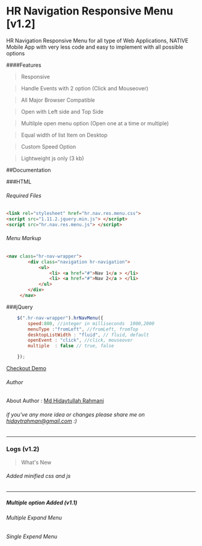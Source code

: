 # HR Navigation Responsive Menu [v1.2]

HR Navigation Responsive Menu for all type of Web Applications, NATIVE Mobile App with very less code and easy to implement with all possible options

####Features
>Responsive

>Handle Events with 2 option (Click and Mouseover)

>All Major Browser Compatible

>Open with Left side and Top Side

>Multilple open menu option (Open one at a time or multiple)

>Equal width of list Item on Desktop

>Custom Speed Option

>Lightweight js only (3 kb)

##Documentation

###HTML

###### Required Files <head>
```html
<link rel="stylesheet" href="hr.nav.res.menu.css">
<script src="1.11.2.jquery.min.js"> </script>
<script src="hr.nav.res.menu.js"> </script>
```
###### Menu Markup
```html
<nav class="hr-nav-wrapper">
		<div class="navigation hr-navigation">
			<ul>
				<li> <a href="#">Nav 1</a > </li>
				<li> <a href="#">Nav 2</a > </li>
			</ul>
		</div>
	 </nav>
```
	
###jQuery
```javascript
	$(".hr-nav-wrapper").hrNavMenu({ 
		speed:800, //integer in milliseconds  1000,2000
		menuType :"fromLeft", //fromLeft, fromTop
		desktopListWidth : "fluid", // fluid, default
		openEvent : "click", //click, mouseover
		multiple  : false // true, false

	});
```

[Checkout Demo ](https://run.plnkr.co/plunks/QLcT9d/)

###### Author
About Author : [Md Hidaytullah Rahmani](http://www.clickimagine.com)

###### if you've any more idea or changes please share me on hidaytrahman@gmail.com :)

----------------------------------------------------
### Logs (v1.2)
> What's New
###### Added minified css and js
--------------------------
#####  Multiple option Added **(v1.1)**
###### _Multiple Expand Menu_
###### _Single Expend Menu_
